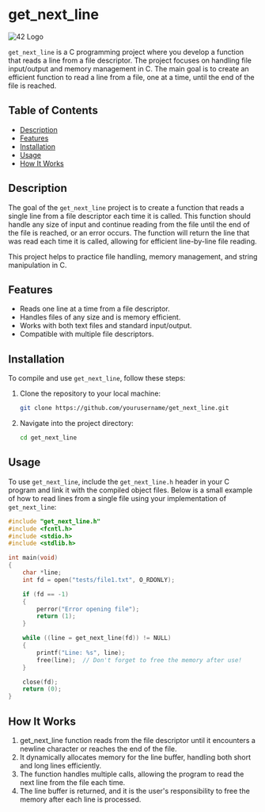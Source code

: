 # get_next_line

![42 Logo](https://encrypted-tbn0.gstatic.com/images?q=tbn:ANd9GcTXfAZMOWHDQ3DKE63A9jWhIqQaKcKqUIXvzg&s)

`get_next_line` is a C programming project where you develop a function that reads a line from a file descriptor. The project focuses on handling file input/output and memory management in C. The main goal is to create an efficient function to read a line from a file, one at a time, until the end of the file is reached.

## Table of Contents

- [Description](#description)
- [Features](#features)
- [Installation](#installation)
- [Usage](#usage)
- [How It Works](#how-it-works)

## Description

The goal of the `get_next_line` project is to create a function that reads a single line from a file descriptor each time it is called. This function should handle any size of input and continue reading from the file until the end of the file is reached, or an error occurs. The function will return the line that was read each time it is called, allowing for efficient line-by-line file reading.

This project helps to practice file handling, memory management, and string manipulation in C.

## Features

- Reads one line at a time from a file descriptor.
- Handles files of any size and is memory efficient.
- Works with both text files and standard input/output.
- Compatible with multiple file descriptors.

## Installation

To compile and use `get_next_line`, follow these steps:

1. Clone the repository to your local machine:

    ```bash
   git clone https://github.com/yourusername/get_next_line.git
   ```
2. Navigate into the project directory:

   ```bash
   cd get_next_line
   ```

## Usage

To use `get_next_line`, include the `get_next_line.h` header in your C program and link it with the compiled object files. Below is a small example of how to read lines from a single file using your implementation of `get_next_line`:

```c
#include "get_next_line.h"
#include <fcntl.h>
#include <stdio.h>
#include <stdlib.h>

int main(void)
{
    char *line;
    int fd = open("tests/file1.txt", O_RDONLY);

    if (fd == -1)
    {
        perror("Error opening file");
        return (1);
    }

    while ((line = get_next_line(fd)) != NULL)
    {
        printf("Line: %s", line);
        free(line);  // Don't forget to free the memory after use!
    }

    close(fd);
    return (0);
}
```

## How It Works
1. get_next_line function reads from the file descriptor until it encounters a newline character or reaches the end of the file.
2. It dynamically allocates memory for the line buffer, handling both short and long lines efficiently.
3. The function handles multiple calls, allowing the program to read the next line from the file each time.
4. The line buffer is returned, and it is the user's responsibility to free the memory after each line is processed.
